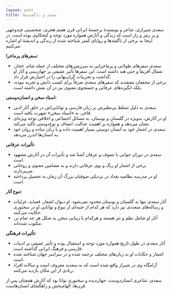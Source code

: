 ```yaml
---
layout: post
title: سعدی و ناگفته‌ها
---
```


سعدی شیرازی، شاعر و نویسندهٔ برجستهٔ ایرانی قرن هفتم هجری، شخصیتی چندوجهی و پر رمز و راز است که زندگی و آثارش همواره مورد توجه و کنجکاوی بوده است. در اینجا به برخی از ناگفته‌ها و زوایای کمتر شناخته شده از زندگی و اندیشهٔ او اشاره می‌کنیم:

**سفرهای پرماجرا:**

* سعدی سفرهای طولانی و پرماجرایی به سرزمین‌های مختلف از جمله شام، حجاز، شمال آفریقا و حتی هند داشته است. این سفرها تأثیر عمیقی بر جهان‌بینی و آثار او گذاشت و تجربیات گران‌بهایی را در اختیارش قرار داد.
* برخی از محققان معتقدند که سفرهای سعدی صرفاً برای کسب دانش و تجربه نبوده، بلکه انگیزه‌های عرفانی و جستجوی معنوی نیز در آن نقش داشته است.

**استاد سخن و انسان‌دوستی:**

* سعدی به دلیل تسلط بی‌نظیرش بر زبان فارسی و توانایی‌اش در خلق آثار ادبی فاخر، به «استاد سخن» شهرت یافته است.
* او در آثارش، به‌ویژه در گلستان و بوستان، به مسائل اجتماعی و اخلاقی توجه ویژه‌ای نشان می‌دهد و همواره بر اهمیت عدالت، انصاف و نوع‌دوستی تأکید می‌کند.
* سعدی در اشعار خود به انسان دوستی بسیار اهمیت داده و با زبان ساده و روان خود به انسان‌ها اندرز می‌دهد.

**تأثیرات عرفانی:**

* سعدی در دوران جوانی با تصوف و عرفان آشنا شد و تأثیرات آن در آثارش مشهود است.
* برخی از اشعار او رنگ و بوی عرفانی دارند و به مضامین معنوی و روحانی می‌پردازند.
* او در مدرسه نظامیه بغداد در نزدیکی صوفیان بزرگ آن زمان به تحصیل پرداخته است.

**تنوع آثار:**

* آثار سعدی تنها به گلستان و بوستان محدود نمی‌شود. او دیوان اشعار، قصاید، غزلیات و رساله‌های متعددی نیز دارد که هر کدام از جنبه‌ای از نبوغ و توانایی او در سخنوری حکایت می‌کنند.
* آثار او شامل نظم و نثر هستند و هرکدام با زیبایی سخن به شکل هر چه تمام تر، مکتوب شده‌اند.

**تأثیرات فرهنگی:**

* آثار سعدی در طول تاریخ همواره مورد توجه و استقبال بوده و تأثیر عمیقی بر ادبیات فارسی و فرهنگ ایرانی گذاشته است.
* اشعار و حکایات او به زبان‌های مختلف ترجمه شده و در سراسر جهان شناخته شده است.
* آرامگاه وی در شیراز واقع شده است که به سعدیه معروف است و سالانه افراد زیادی از این مکان بازدید می‌کنند.

سعدی، شاعری انسان‌دوست، جهان‌دیده و سخنوری توانا بود که آثارش همچنان پس از قرن‌ها، الهام‌بخش و راهگشای انسان‌هاست.
